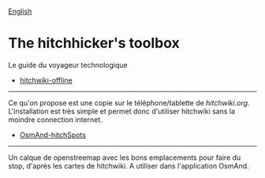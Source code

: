 [English](https://github.com/centime/hitchhickers-toolbox/)

The hitchhicker's toolbox
=========================

Le guide du voyageur technologique


* [hitchwiki-offline](https://github.com/centime/hitchhickers-toolbox/blob/master/hitchwiki-offline/LISEZ-MOI.md)
-----------------------------------------------------------------------------------------------------------------

Ce qu'on propose est une copie sur le téléphone/tablette de *hitchwiki.org*. L'installation est très simple et permet donc d'utiliser hitchwiki sans la moindre connection internet.


* [OsmAnd-hitchSpots](https://github.com/centime/hitchhickers-toolbox/blob/master/OsmAnd-hitchSpots/LISEZ-MOI.md)
-----------------------------------------------------------------------------------------------------------------

Un calque de openstreemap avec les bons emplacements pour faire du stop, d'après les cartes de hitchwiki. A utiliser dans l'application OsmAnd.


	


